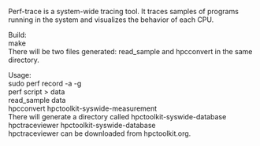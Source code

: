 Perf-trace is a system-wide tracing tool. It traces samples of programs running in the system and visualizes the behavior of each CPU.<br />

Build:<br />
	make<br />
There will be two files generated: read_sample and hpcconvert in the same directory.<br />

Usage:<br />
	sudo perf record -a -g<br />
	perf script > data<br />
	read_sample data<br />
	hpcconvert hpctoolkit-syswide-measurement<br />
There will generate a directory called hpctoolkit-syswide-database<br />
	hpctraceviewer hpctoolkit-syswide-database<br />
hpctraceviewer can be downloaded from hpctoolkit.org.
